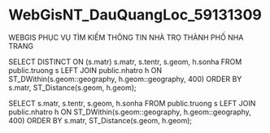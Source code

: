 # WebGisNT_DauQuangLoc_59131309
WEBGIS PHỤC VỤ TÌM KIẾM THÔNG TIN NHÀ TRỌ THÀNH PHỐ NHA TRANG

SELECT DISTINCT ON (s.matr) s.matr, s.tentr, s.geom, h.sonha
	FROM public.truong s
		LEFT JOIN public.nhatro h ON ST_DWithin(s.geom::geography, h.geom::geography, 400)
	ORDER BY s.matr, ST_Distance(s.geom, h.geom);


SELECT s.matr, s.tentr, s.geom, h.sonha
	FROM public.truong s
		LEFT JOIN public.nhatro h ON ST_DWithin(s.geom::geography, h.geom::geography, 400)
	ORDER BY s.matr, ST_Distance(s.geom, h.geom);

